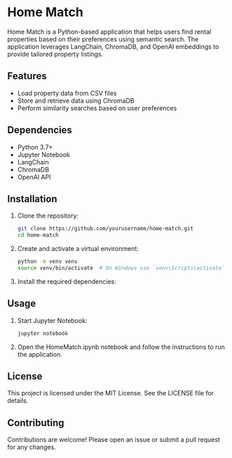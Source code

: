 # Home Match

Home Match is a Python-based application that helps users find rental properties based on their preferences using semantic search. The application leverages LangChain, ChromaDB, and OpenAI embeddings to provide tailored property listings.

## Features

- Load property data from CSV files
- Store and retrieve data using ChromaDB
- Perform similarity searches based on user preferences

## Dependencies

- Python 3.7+
- Jupyter Notebook
- LangChain
- ChromaDB
- OpenAI API

## Installation

1. Clone the repository:
   ```sh
   git clone https://github.com/yourusername/home-match.git
   cd home-match

2. Create and activate a virtual environment:
   ```sh
   python -m venv venv
   source venv/bin/activate  # On Windows use `venv\Scripts\activate`

3. Install the required dependencies:

## Usage

1. Start Jupyter Notebook:
   ```sh
   jupyter notebook

2. Open the HomeMatch.ipynb notebook and follow the instructions to run the application.

## License

This project is licensed under the MIT License. See the LICENSE file for details.

## Contributing

Contributions are welcome! Please open an issue or submit a pull request for any changes.

